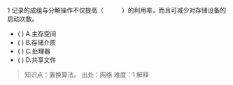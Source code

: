 1
记录的成组与分解操作不仅提高（　　　）的利用率，而且可减少对存储设备的启动次数。
- ( ) A.主存空间 
- ( ) B.存储介质 
- ( ) C.处理器 
- ( ) D.共享文件

> 知识点：置换算法。
> 出处：网络
> 难度：1
> 解释
